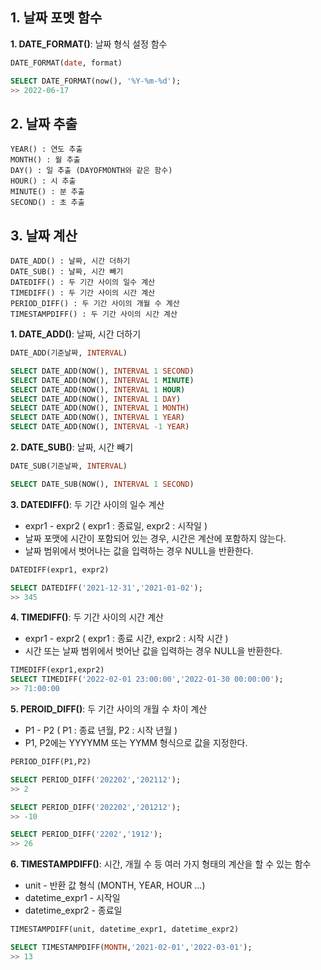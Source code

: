 ## 1. 날짜 포멧 함수
**1. DATE_FORMAT()**: 날짜 형식 설정 함수
```sql
DATE_FORMAT(date, format)

SELECT DATE_FORMAT(now(), '%Y-%m-%d');
>> 2022-06-17
```
## 2. 날짜 추출
```
YEAR() : 연도 추출
MONTH() : 월 추출
DAY() : 일 추출 (DAYOFMONTH와 같은 함수)
HOUR() : 시 추출
MINUTE() : 분 추출
SECOND() : 초 추출
```
## 3. 날짜 계산
```
DATE_ADD() : 날짜, 시간 더하기
DATE_SUB() : 날짜, 시간 빼기
DATEDIFF() : 두 기간 사이의 일수 계산
TIMEDIFF() : 두 기간 사이의 시간 계산
PERIOD_DIFF() : 두 기간 사이의 개월 수 계산
TIMESTAMPDIFF() : 두 기간 사이의 시간 계산
```

**1. DATE_ADD()**: 날짜, 시간 더하기
```sql
DATE_ADD(기준날짜, INTERVAL)

SELECT DATE_ADD(NOW(), INTERVAL 1 SECOND)
SELECT DATE_ADD(NOW(), INTERVAL 1 MINUTE)
SELECT DATE_ADD(NOW(), INTERVAL 1 HOUR)
SELECT DATE_ADD(NOW(), INTERVAL 1 DAY)
SELECT DATE_ADD(NOW(), INTERVAL 1 MONTH)
SELECT DATE_ADD(NOW(), INTERVAL 1 YEAR)
SELECT DATE_ADD(NOW(), INTERVAL -1 YEAR)
```
**2. DATE_SUB()**: 날짜, 시간 빼기
```sql
DATE_SUB(기준날짜, INTERVAL)

SELECT DATE_SUB(NOW(), INTERVAL 1 SECOND)
```
**3. DATEDIFF()**: 두 기간 사이의 일수 계산
* expr1 - expr2 ( expr1 : 종료일, expr2 : 시작일 )
* 날짜 포맷에 시간이 포함되어 있는 경우, 시간은 계산에 포함하지 않는다.
* 날짜 범위에서 벗어나는 값을 입력하는 경우 NULL을 반환한다.
```sql
DATEDIFF(expr1, expr2)

SELECT DATEDIFF('2021-12-31','2021-01-02');
>> 345
```
**4. TIMEDIFF()**: 두 기간 사이의 시간 계산
* expr1 - expr2 ( expr1 : 종료 시간, expr2 : 시작 시간 )
* 시간 또는 날짜 범위에서 벗어난 값을 입력하는 경우 NULL을 반환한다.
```sql
TIMEDIFF(expr1,expr2)
SELECT TIMEDIFF('2022-02-01 23:00:00','2022-01-30 00:00:00');
>> 71:00:00
```
**5. PEROID_DIFF()**: 두 기간 사이의 개월 수 차이 계산
* P1 - P2 ( P1 : 종료 년월, P2 : 시작 년월 )
* P1, P2에는 YYYYMM 또는 YYMM 형식으로 값을 지정한다.
```sql
PERIOD_DIFF(P1,P2)

SELECT PERIOD_DIFF('202202','202112');
>> 2

SELECT PERIOD_DIFF('202202','201212');
>> -10

SELECT PERIOD_DIFF('2202','1912');
>> 26
```
**6. TIMESTAMPDIFF()**: 시간, 개월 수 등 여러 가지 형태의 계산을 할 수 있는 함수
* unit - 반환 값 형식 (MONTH, YEAR, HOUR ...)
* datetime_expr1 - 시작일
* datetime_expr2 - 종료일
```sql
TIMESTAMPDIFF(unit, datetime_expr1, datetime_expr2)

SELECT TIMESTAMPDIFF(MONTH,'2021-02-01','2022-03-01');
>> 13
```

